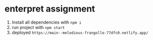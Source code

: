 # enterpret assignment
 
1. Install all dependencies with `npm i`
2. run project with `npm start`
3. deployed `https://main--melodious-frangollo-77dfc0.netlify.app/`